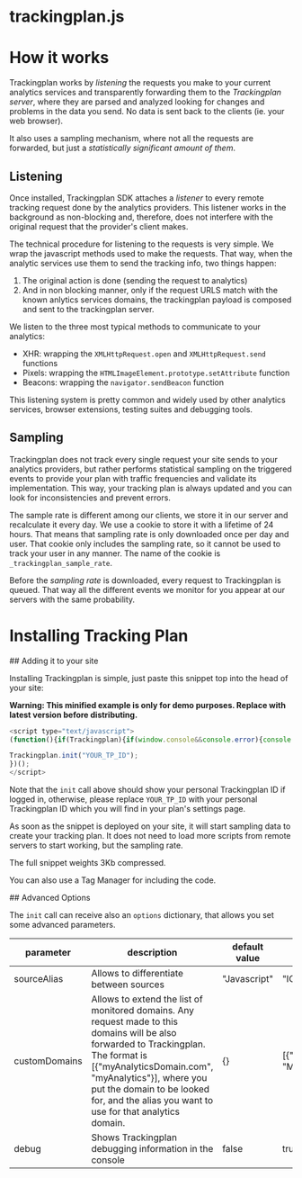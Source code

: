 [//]: <> (This file is meant for public user consumption.)

# trackingplan.js

# How it works

Trackingplan works by _listening_ the requests you make to your current analytics services and transparently forwarding them to the _Trackingplan server_, where they are parsed and analyzed looking for changes and problems in the data you send. No data is sent back to the clients (ie. your web browser).

It also uses a sampling mechanism, where not all the requests are forwarded, but just a _statistically significant amount of them_.

## Listening

Once installed, Trackingplan SDK attaches a _listener_ to every remote tracking request done by the analytics providers. This listener works in the background as non-blocking and, therefore, does not interfere with the original request that the provider's client makes.

The technical procedure for listening to the requests is very simple. We wrap the javascript methods used to make the requests. That way, when the analytic services use them to send the tracking info, two things happen:
1. The original action is done (sending the request to analytics)
2. And in non blocking manner, only if the request URLS match with the known anlytics services domains, the trackingplan payload is composed and sent to the trackingplan server.

We listen to the three most typical methods to communicate to your analytics:
- XHR: wrapping the `XMLHttpRequest.open` and `XMLHttpRequest.send` functions
- Pixels: wrapping the `HTMLImageElement.prototype.setAttribute` function
- Beacons: wrapping the `navigator.sendBeacon` function

This listening system is pretty common and widely used by other analytics services, browser extensions, testing suites and debugging tools.


## Sampling

Trackingplan does not track every single request your site sends to your analytics providers, but rather performs statistical sampling on the triggered events to provide your plan with traffic frequencies and validate its implementation. This way, your tracking plan is always updated and you can look for inconsistencies and prevent errors.

The sample rate is different among our clients, we store it in our server and recalculate it every day. We use a cookie to store it with a lifetime of 24 hours. That means that sampling rate is only downloaded once per day and user. That cookie only includes the sampling rate, so it cannot be used to track your user in any manner. The name of the cookie is `_trackingplan_sample_rate`.

Before the _sampling rate_ is downloaded, every request to Trackingplan is queued. That way all the different events we monitor for you appear at our servers with the same probability.

# Installing Tracking Plan

## Adding it to your site

Installing Trackingplan is simple, just paste this snippet top into the head of your site:

**Warning: This minified example is only for demo purposes. Replace with latest version before distributing.**

```javascript
<script type="text/javascript">
(function(){if(Trackingplan){if(window.console&&console.error){console.error('Trackingplan snippet included twice.');} return;} var Trackingplan=window.Trackingplan={queue:[],sdk:"js",sdkVersion:"1.0.0",providerDomains:{"google-analytics.com":"googleanalytics","segment.com":"segment","segment.io":"segment","quantserve.com":"quantserve","intercom.com":"intercom","amplitude":"amplitude","appsflyer":"appsflyer","fullstory":"fullstory","mixpanel":"mixpanel","kissmetrics":"kissmetrics","hull.io":"hull","hotjar":"hotjar"},options:{tpId:null,environment:"PRODUCTION",sourceAlias:null,trackingplanMethod:"xhr",debug:false,trackingplanEndpoint:"https://tracks.trackingplan.io",trackingplanConfigEndpoint:"https://config.trackingplan.io/",delayConfigDownload:10,ignoreSampling:false,},init:function(options){try{options=typeof options=='string'?{tpId:options}:options;Object.assign(Trackingplan.options,options);Trackingplan.options.debug&&console.log(Trackingplan.options);Trackingplan.installImageInterceptor();Trackingplan.installXHRInterceptor();Trackingplan.installBeaconInterceptor();if(!Trackingplan.getSampleRate()){setTimeout(Trackingplan.downloadSampleRate,Trackingplan.options.delayConfigDownload);} Trackingplan.options.debug&&console.log("trackingplan init finished");}catch(error){console.log("Trackingplan init error: ",error);}},installImageInterceptor:function(){var setsrc=Object.getOwnPropertyDescriptor(HTMLImageElement.prototype,"src").set; Object.defineProperty(HTMLImageElement.prototype,"src",{set:function(url){Trackingplan.processRequest({"method":"GET","endpoint":url,"protocol":"img"});return setsrc.apply(this,arguments);}});var setAttribute=HTMLImageElement.prototype.setAttribute;HTMLImageElement.prototype.setAttribute=function(key,value){if(key.toLowerCase()=="src"){Trackingplan.processRequest({"endpoint":value,"protocol":"img"});} return setAttribute.apply(this,arguments);}},installXHRInterceptor:function(){var open=window.XMLHttpRequest.prototype.open;var send=window.XMLHttpRequest.prototype.send;window.XMLHttpRequest.prototype.open=function(method,url,async,user,password){this._trackingplanUrl=url;this._trackingplanMethod=method;return open.apply(this,arguments);}; window.XMLHttpRequest.prototype.send=function(data){Trackingplan.processRequest({"method":this._trackingplanMethod,"endpoint":this._trackingplanUrl,"payload":data,"protocol":"xhr"});return send.apply(this,arguments);}},installBeaconInterceptor:function(){var sendBeacon=navigator.sendBeacon;navigator.sendBeacon=function(url,data){Trackingplan.processRequest({"method":"POST","endpoint":url,"payload":data,"protocol":"beacon"});return sendBeacon.apply(this,arguments);}},processRequest:function(request){try{function getAnalyticsProvider(endpoint){var matches=endpoint.match(/^https?\:\/\/([^\/?#]+)(?:[\/?#]|$)/i);var hostname=matches&&matches[1];if(!hostname)return false;for(var domain in Trackingplan.providerDomains){if(Trackingplan.providerDomains.hasOwnProperty(domain)&&hostname.indexOf(domain)!==-1)return Trackingplan.providerDomains[domain];}; return false;}; var provider=getAnalyticsProvider(request.endpoint);if(!provider)return;var sampleRate=Trackingplan.getSampleRate();if(!sampleRate){Trackingplan.queue.push(request);Trackingplan.options.debug&&console.log("queue size "+Trackingplan.queue.length);return false;}; if(!Trackingplan.options.ignoreSampling&&Math.random()>=(1 / sampleRate)){Trackingplan.options.debug&&console.log("bad luck request");return true;}; Trackingplan.sendDataToTrackingplan(Trackingplan.createRawTrack(request,provider),Trackingplan.options.trackingplanMethod);return true;}catch(error){console.error("Trackingplan process error",error,request);}},createRawTrack:function(request,provider){return{"provider":provider,"request":{"endpoint":request.endpoint,"method":request.method,"post_payload":request.payload||null,},"context":{"href":window.location.href,"hostname":window.location.hostname,"user_agent":navigator.userAgent},"tp_id":Trackingplan.options.tpId,"source_alias":Trackingplan.options.sourceAlias,"environment":Trackingplan.options.environment,"sdk":Trackingplan.sdk,"sdk_version":Trackingplan.sdkVersion}},sendDataToTrackingplan:function(trackingplanRawEvent,method){Trackingplan.options.debug&&console.log(trackingplanRawEvent);function sendDataToTrackingplanWithIMG(trackingplanRawEvent){var pixel_url=Trackingplan.trackingplanEndpoint+"?data="+encodeURIComponent(btoa(JSON.stringify(trackingplanRawEvent)));Trackingplan.options.debug&&console.log(pixel_url);var element=document.createElement("img");element.src=pixel_url;}; function sendDataToTrackingplanWithBeacon(trackingplanRawEvent){navigator.sendBeacon(Trackingplan.options.trackingplanEndpoint,JSON.stringify(trackingplanRawEvent));}; function sendDataToTrackingplanWithXHR(trackingplanRawEvent,callback){var xhr=new XMLHttpRequest();xhr.open("POST",Trackingplan.options.trackingplanEndpoint,true);xhr.send(JSON.stringify(trackingplanRawEvent));}; switch(method){case"img":sendDataToTrackingplanWithIMG(trackingplanRawEvent);break;case"xhr":sendDataToTrackingplanWithXHR(trackingplanRawEvent);break;case"beacon":sendDataToTrackingplanWithBeacon(trackingplanRawEvent);break;}},processQueue:function(){while(Trackingplan.queue.length){Trackingplan.options.debug&&console.log("queue shift "+Trackingplan.queue.length);var request=Trackingplan.queue.shift();Trackingplan.processRequest(request);}},sampleRateCookieName:"_trackingplan_sample_rate",sampleRateCookieDays:1,getSampleRate:function(){var b=document.cookie.match('(^|[^;]+)\\s*'+Trackingplan.sampleRateCookieName+'\\s*=\\s*([^;]+)');return b?b.pop():'';},setSampleRate:function(rate){var date=new Date();date.setTime(date.getTime()+(Trackingplan.sampleRateCookieDays*24*60*60*1000));var expires="; expires="+date.toGMTString();document.cookie=Trackingplan.sampleRateCookieName+"="+rate+expires+"; path=/";},downloadSampleRate:function(){var head=document.head;var script=document.createElement('script');script.type='text/javascript';script.async=true;script.crossorigin="anonymous";script.src=Trackingplan.options.trackingplanConfigEndpoint+"config-"+Trackingplan.options.tpId+".js";head.appendChild(script);}}

Trackingplan.init("YOUR_TP_ID");
})();
</script>
```

Note that the `init` call above should show your personal Trackingplan ID if logged in, otherwise, please replace `YOUR_TP_ID` with your personal Trackingplan ID which you will find in your plan's settings page.

As soon as the snippet is deployed on your site, it will start sampling data to create your tracking plan. It does not need to load more scripts from remote servers to start working, but the sampling rate.

The full snippet weights 3Kb compressed.

You can also use a Tag Manager for including the code.

## Advanced Options

The `init` call can receive also an `options` dictionary, that allows you set some advanced parameters.

| parameter     | description                                                                                                                                                                                                                                                                             | default value | Example                        |
|---------------|-----------------------------------------------------------------------------------------------------------------------------------------------------------------------------------------------------------------------------------------------------------------------------------------|---------------|--------------------------------|
| sourceAlias   | Allows to differentiate between sources                                                                                                                                                                                                                                                 | "Javascript"  | "IOS App"                      |
| customDomains | Allows to extend the list of monitored domains. Any request made to this domains will be also forwarded to Trackingplan.  The format is [{"myAnalyticsDomain.com", "myAnalytics"}], where you put the domain to be looked for, and the alias you want to use for that analytics domain. | {}            | [{"mixpanel.com", "Mixpanel"}] |
| debug         | Shows Trackingplan debugging information in the console                                                                                                                                                                                                                                 | false         | true                           |







